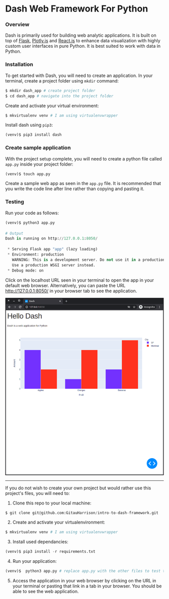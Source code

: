 # Dash Web Framework For Python

### Overview

Dash is primarily used for building web analytic applications. It is built on top of [Flask](https://flask.palletsprojects.com/en/1.1.x/), [Plotly.js](https://plotly.com/javascript/) and [React.js](https://reactjs.org/) to enhance data visualization with highly custom user interfaces in pure Python. It is best suited to work with data in Python.

### Installation

To get started with Dash, you will need to create an application. In your terminal, create a project folder using `mkdir` command:

```python
$ mkdir dash_app # create project folder
$ cd dash_app # navigate into the project folder
```

Create and activate your virtual environment:

```python
$ mkvirtualenv venv # I am using virtualenvwrapper
```

Install dash using `pip3`:

```python
(venv)$ pip3 install dash

```

### Create sample application

With the project setup complete, you will need to create a python file called `app.py` inside your project folder:

```python
(venv)$ touch app.py
```

Create a sample web app as seen in the `app.py` file. It is recommended that you write the code line after line rather than copying and pasting it.

### Testing

Run your code as follows:

```python
(venv)$ python3 app.py

# Output
Dash is running on http://127.0.0.1:8050/

 * Serving Flask app "app" (lazy loading)
 * Environment: production
   WARNING: This is a development server. Do not use it in a production deployment.
   Use a production WSGI server instead.
 * Debug mode: on
```

Click on the localhost URL seen in your terminal to open the app in your default web browser. Alternatively, you can paste the URL http://127.0.0.1:8050/ in your browser tab to see the application.

![Example Graph](/images/example_graph.png)

------------------------------

If you do not wish to create your own project but would rather use this project's files, you will need to:

1. Clone this repo to your local machine:

```python
$ git clone git@github.com:GitauHarrison/intro-to-dash-framework.git
```

2. Create and activate your virtualenvironment:

```python
$ mkvirtualenv venv # I am using virtualenvwrapper
```

3. Install used dependancies:

```python
(venv)$ pip3 install -r requirements.txt
```

4. Run your application:

```python
(venv)$  python3 app.py # replace app.py with the other files to test them out too
```

5. Access the application in your web browser by clicking on the URL in your terminal or pasting that link in a tab in your browser. You should be able to see the web application.